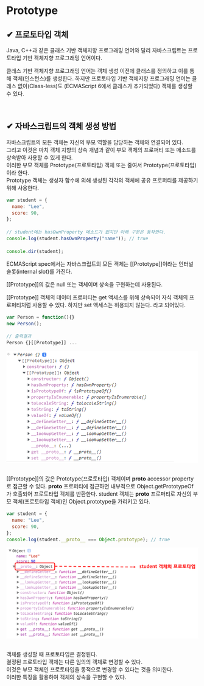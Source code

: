 # Prototype

## ✔ 프로토타입 객체

Java, C++과 같은 클래스 기반 객체지향 프로그래밍 언어와 달리 자바스크립트는 프로토타입 기반 객체지향 프로그래밍 언어이다.

클래스 기반 객체지향 프로그래밍 언어는 객체 생성 이전에 클래스를 정의하고 이를 통해 객체(인스턴스)를 생성한다. 하지만 프로토타입 기반 객체지향 프로그래밍 언어는 클래스 없이(Class-less)도 (ECMAScript 6에서 클래스가 추가되었다) 객체를 생성할 수 있다.

<br />

## ✔ 자바스크립트의 객체 생성 방법

자바스크립트의 모든 객체는 자신의 부모 역할을 담당하는 객체와 연결되어 있다.<br />
그리고 이것은 마치 객체 지향의 상속 개념과 같이 부모 객체의 프로퍼티 또는 메소드를 상속받아 사용할 수 있게 한다.<br />
이러한 부모 객체를 Prototype(프로토타입) 객체 또는 줄여서 Prototype(프로토타입)이라 한다.<br />
Prototype 객체는 생성자 함수에 의해 생성된 각각의 객체에 공유 프로퍼티를 제공하기 위해 사용한다.

```js
var student = {
  name: "Lee",
  score: 90,
};

// student에는 hasOwnProperty 메소드가 없지만 아래 구문은 동작한다.
console.log(student.hasOwnProperty("name")); // true

console.dir(student);
```

ECMAScript spec에서는 자바스크립트의 모든 객체는 [[Prototype]]이라는 인터널 슬롯(internal slot)를 가진다.

[[Prototype]]의 값은 null 또는 객체이며 상속을 구현하는데 사용된다.

[[Prototype]] 객체의 데이터 프로퍼티는 get 액세스를 위해 상속되어 자식 객체의 프로퍼티처럼 사용할 수 있다. 하지만 set 액세스는 허용되지 않는다. 라고 되어있다.

```js
var Person = function(){}
new Person();

// 출력결과
Person {}[[Prototype]] ...
```

<div style="background:#fff">
  <img src="./image/prototype_log_002.png" />
</div>

<br />

[[Prototype]]의 값은 Prototype(프로토타입) 객체이며 **proto** accessor property로 접근할 수 있다. **proto** 프로퍼티에 접근하면 내부적으로 Object.getPrototypeOf가 호출되어 프로토타입 객체를 반환한다.
student 객체는 **proto** 프로퍼티로 자신의 부모 객체(프로토타입 객체)인 Object.prototype을 가리키고 있다.

```js
var student = {
  name: "Lee",
  score: 90,
};
console.log(student.__proto__ === Object.prototype); // true
```

<div style="background:#fff">
  <img src="./image/prototype_log_001.png" />
</div>

<br />

객체를 생성할 때 프로토타입은 결정된다. <br />
결정된 프로토타입 객체는 다른 임의의 객체로 변경할 수 있다.<br />
이것은 부모 객체인 프로토타입을 동적으로 변경할 수 있다는 것을 의미한다.<br />
이러한 특징을 활용하여 객체의 상속을 구현할 수 있다.<br />

##
